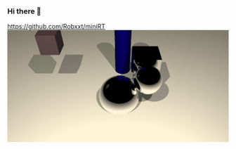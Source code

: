 ### Hi there 👋


https://github.com/Robxxt/miniRT
![Alt text](https://github.com/Robxxt/miniRT/blob/main/Screen%20Shot%202024-01-31%20at%202.23.00%20AM.png?raw=true)


<!--
**TianhengQin/TianhengQin** is a ✨ _special_ ✨ repository because its `README.md` (this file) appears on your GitHub profile.

Here are some ideas to get you started:

- 🔭 I’m currently working on ...
- 🌱 I’m currently learning ...
- 👯 I’m looking to collaborate on ...
- 🤔 I’m looking for help with ...
- 💬 Ask me about ...
- 📫 How to reach me: ...
- 😄 Pronouns: ...
- ⚡ Fun fact: ...
-->
